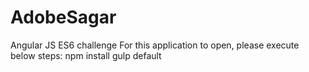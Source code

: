 # AdobeSagar
Angular JS ES6 challenge 
For this application to open, please execute below steps:
 npm install
 gulp default